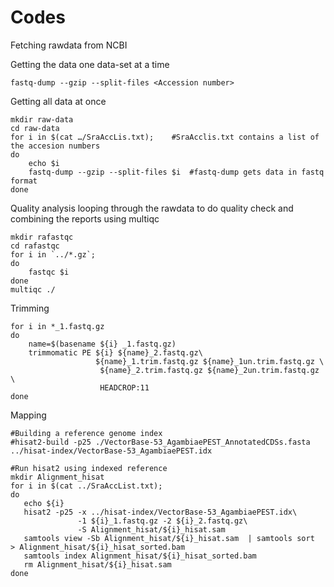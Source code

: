 
# Codes


Fetching rawdata from NCBI

Getting the data one data-set at a time

```
fastq-dump --gzip --split-files <Accession number>
```
Getting all data at once
```
mkdir raw-data
cd raw-data
for i in $(cat …/SraAccLis.txt);    #SraAcclis.txt contains a list of the accesion numbers
do
    echo $i
    fastq-dump --gzip --split-files $i  #fastq-dump gets data in fastq format
done
```
Quality analysis
looping through the rawdata to do quality check and combining the reports using multiqc
```
mkdir rafastqc
cd rafastqc
for i in `../*.gz`;
do
  	fastqc $i
done
multiqc ./
```
Trimming
```
for i in *_1.fastq.gz
do
    name=$(basename ${i} _1.fastq.gz)
    trimmomatic PE ${i} ${name}_2.fastq.gz\
                   ${name}_1.trim.fastq.gz ${name}_1un.trim.fastq.gz \
                    ${name}_2.trim.fastq.gz ${name}_2un.trim.fastq.gz \
                    HEADCROP:11
done
```
Mapping
```
#Building a reference genome index
#hisat2-build -p25 ./VectorBase-53_AgambiaePEST_AnnotatedCDSs.fasta  ../hisat-index/VectorBase-53_AgambiaePEST.idx

#Run hisat2 using indexed reference
mkdir Alignment_hisat
for i in $(cat ../SraAccList.txt);
do
   echo ${i}
   hisat2 -p25 -x ../hisat-index/VectorBase-53_AgambiaePEST.idx\
               -1 ${i}_1.fastq.gz -2 ${i}_2.fastq.gz\
               -S Alignment_hisat/${i}_hisat.sam
   samtools view -Sb Alignment_hisat/${i}_hisat.sam  | samtools sort  > Alignment_hisat/${i}_hisat_sorted.bam
   samtools index Alignment_hisat/${i}_hisat_sorted.bam
   rm Alignment_hisat/${i}_hisat.sam 
done
```
